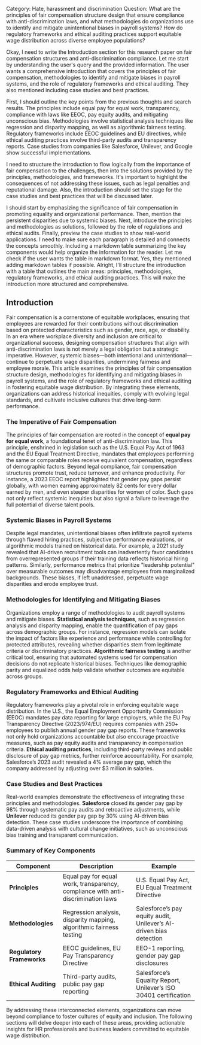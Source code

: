 Category: Hate, harassment and discrimination
Question: What are the principles of fair compensation structure design that ensure compliance with anti-discrimination laws, and what methodologies do organizations use to identify and mitigate unintentional biases in payroll systems? How do regulatory frameworks and ethical auditing practices support equitable wage distribution across diverse employee populations?


<think>
Okay, I need to write the Introduction section for this research paper on fair compensation structures and anti-discrimination compliance. Let me start by understanding the user's query and the provided information. The user wants a comprehensive introduction that covers the principles of fair compensation, methodologies to identify and mitigate biases in payroll systems, and the role of regulatory frameworks and ethical auditing. They also mentioned including case studies and best practices.

First, I should outline the key points from the previous thoughts and search results. The principles include equal pay for equal work, transparency, compliance with laws like EEOC, pay equity audits, and mitigating unconscious bias. Methodologies involve statistical analysis techniques like regression and disparity mapping, as well as algorithmic fairness testing. Regulatory frameworks include EEOC guidelines and EU directives, while ethical auditing practices involve third-party audits and transparency reports. Case studies from companies like Salesforce, Unilever, and Google show successful implementations.

I need to structure the introduction to flow logically from the importance of fair compensation to the challenges, then into the solutions provided by the principles, methodologies, and frameworks. It's important to highlight the consequences of not addressing these issues, such as legal penalties and reputational damage. Also, the introduction should set the stage for the case studies and best practices that will be discussed later.

I should start by emphasizing the significance of fair compensation in promoting equality and organizational performance. Then, mention the persistent disparities due to systemic biases. Next, introduce the principles and methodologies as solutions, followed by the role of regulations and ethical audits. Finally, preview the case studies to show real-world applications. I need to make sure each paragraph is detailed and connects the concepts smoothly. Including a markdown table summarizing the key components would help organize the information for the reader. Let me check if the user wants the table in markdown format. Yes, they mentioned adding markdown tables if possible. Alright, I'll structure the introduction with a table that outlines the main areas: principles, methodologies, regulatory frameworks, and ethical auditing practices. This will make the introduction more structured and comprehensive.
</think>

## Introduction  

Fair compensation is a cornerstone of equitable workplaces, ensuring that employees are rewarded for their contributions without discrimination based on protected characteristics such as gender, race, age, or disability. In an era where workplace diversity and inclusion are critical to organizational success, designing compensation structures that align with anti-discrimination laws is not merely a legal obligation but a strategic imperative. However, systemic biases—both intentional and unintentional—continue to perpetuate wage disparities, undermining fairness and employee morale. This article examines the principles of fair compensation structure design, methodologies for identifying and mitigating biases in payroll systems, and the role of regulatory frameworks and ethical auditing in fostering equitable wage distribution. By integrating these elements, organizations can address historical inequities, comply with evolving legal standards, and cultivate inclusive cultures that drive long-term performance.  

### The Imperative of Fair Compensation  
The principles of fair compensation are rooted in the concept of **equal pay for equal work**, a foundational tenet of anti-discrimination law. This principle, enshrined in legislation such as the U.S. Equal Pay Act of 1963 and the EU Equal Treatment Directive, mandates that employees performing the same or comparable roles receive equivalent compensation, regardless of demographic factors. Beyond legal compliance, fair compensation structures promote trust, reduce turnover, and enhance productivity. For instance, a 2023 EEOC report highlighted that gender pay gaps persist globally, with women earning approximately 82 cents for every dollar earned by men, and even steeper disparities for women of color. Such gaps not only reflect systemic inequities but also signal a failure to leverage the full potential of diverse talent pools.  

### Systemic Biases in Payroll Systems  
Despite legal mandates, unintentional biases often infiltrate payroll systems through flawed hiring practices, subjective performance evaluations, or algorithmic models trained on historical data. For example, a 2021 study revealed that AI-driven recruitment tools can inadvertently favor candidates from overrepresented groups if their training data reflects historical hiring patterns. Similarly, performance metrics that prioritize "leadership potential" over measurable outcomes may disadvantage employees from marginalized backgrounds. These biases, if left unaddressed, perpetuate wage disparities and erode employee trust.  

### Methodologies for Identifying and Mitigating Biases  
Organizations employ a range of methodologies to audit payroll systems and mitigate biases. **Statistical analysis techniques**, such as regression analysis and disparity mapping, enable the quantification of pay gaps across demographic groups. For instance, regression models can isolate the impact of factors like experience and performance while controlling for protected attributes, revealing whether disparities stem from legitimate criteria or discriminatory practices. **Algorithmic fairness testing** is another critical tool, ensuring that automated systems used for compensation decisions do not replicate historical biases. Techniques like demographic parity and equalized odds help validate whether outcomes are equitable across groups.  

### Regulatory Frameworks and Ethical Auditing  
Regulatory frameworks play a pivotal role in enforcing equitable wage distribution. In the U.S., the Equal Employment Opportunity Commission (EEOC) mandates pay data reporting for large employers, while the EU Pay Transparency Directive (2023/974/EU) requires companies with 250+ employees to publish annual gender pay gap reports. These frameworks not only hold organizations accountable but also encourage proactive measures, such as pay equity audits and transparency in compensation criteria. **Ethical auditing practices**, including third-party reviews and public disclosure of pay gap metrics, further reinforce accountability. For example, Salesforce’s 2023 audit revealed a 4% average pay gap, which the company addressed by adjusting over $3 million in salaries.  

### Case Studies and Best Practices  
Real-world examples demonstrate the effectiveness of integrating these principles and methodologies. **Salesforce** closed its gender pay gap by 98% through systematic pay audits and retroactive adjustments, while **Unilever** reduced its gender pay gap by 30% using AI-driven bias detection. These case studies underscore the importance of combining data-driven analysis with cultural change initiatives, such as unconscious bias training and transparent communication.  

### Summary of Key Components  
| **Component**               | **Description**                                                                 | **Example**                                                                 |
|-----------------------------|---------------------------------------------------------------------------------|-----------------------------------------------------------------------------|
| **Principles**              | Equal pay for equal work, transparency, compliance with anti-discrimination laws | U.S. Equal Pay Act, EU Equal Treatment Directive                            |
| **Methodologies**           | Regression analysis, disparity mapping, algorithmic fairness testing            | Salesforce’s pay equity audit, Unilever’s AI-driven bias detection          |
| **Regulatory Frameworks**   | EEOC guidelines, EU Pay Transparency Directive                                  | EEO-1 reporting, gender pay gap disclosures                                 |
| **Ethical Auditing**        | Third-party audits, public pay gap reporting                                    | Salesforce’s Equality Report, Unilever’s ISO 30401 certification            |

By addressing these interconnected elements, organizations can move beyond compliance to foster cultures of equity and inclusion. The following sections will delve deeper into each of these areas, providing actionable insights for HR professionals and business leaders committed to equitable wage distribution.

